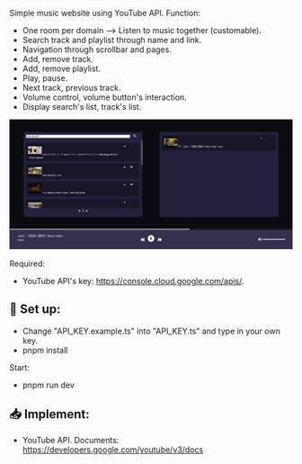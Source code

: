 Simple music website using YouTube API.
Function:
- One room per domain --> Listen to music together (customable).
- Search track and playlist through name and link.
- Navigation through scrollbar and pages.
- Add, remove track.
- Add, remove playlist.
- Play, pause.
- Next track, previous track.
- Volume control, volume button's interaction.
- Display search's list, track's list.

![intro img](https://github.com/chaunmt/Music_Web/blob/main/intro/Screenshot%202023-09-17%20215948.png)

Required: 
- YouTube API's key: https://console.cloud.google.com/apis/.

## 🔰 Set up:
- Change "API_KEY.example.ts" into "API_KEY.ts" and type in your own key.
- pnpm install

Start:
- pnpm run dev

## 📥 Implement:

- YouTube API. Documents: https://developers.google.com/youtube/v3/docs
